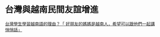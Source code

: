 # 台灣與越南民間友誼增進

[台灣學生學習越南語的理由？「 好朋友的媽媽是越南人，希望可以跟他們一起講悄悄話」
](https://www.thenewslens.com/article/192013)
